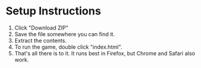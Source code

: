 Setup Instructions
==================
1. Click "Download ZIP"
2. Save the file somewhere you can find it.
3. Extract the contents.
4. To run the game, double click "index.html".
5. That's all there is to it. It runs best in Firefox, but Chrome and Safari also work.